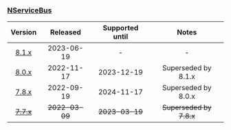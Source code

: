 ### [NServiceBus](/nuget/NServiceBus)

| Version   | Released       | Supported until   | Notes                             |
|:---------:|:--------------:|:-----------------:|:---------------------------------:|
| [8.1.x](https://www.nuget.org/packages/NServiceBus/8.1.6) | 2023-06-19     | -                 | -                                 |
| [8.0.x](https://www.nuget.org/packages/NServiceBus/8.0.8) | 2022-11-17     | 2023-12-19        | Superseded by 8.1.x               |
| [7.8.x](https://www.nuget.org/packages/NServiceBus/7.8.4) | 2022-09-19     | 2024-11-17        | Superseded by 8.0.x               |
| [~~7.7.x~~](https://www.nuget.org/packages/NServiceBus/7.7.6) | ~~2022-03-09~~ | ~~2023-03-19~~    | ~~Superseded by 7.8.x~~           |

